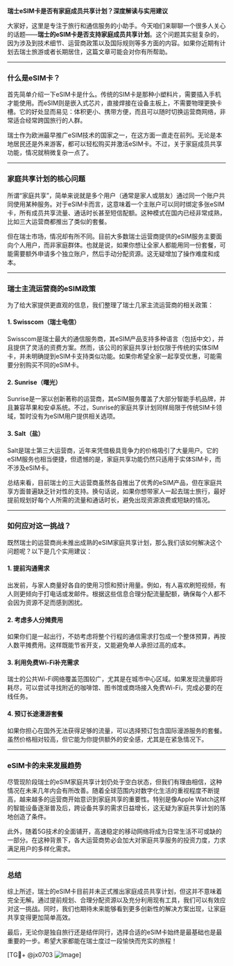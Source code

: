 **瑞士eSIM卡是否有家庭成员共享计划？深度解读与实用建议**

大家好，这里是专注于旅行和通信服务的小助手。今天咱们来聊聊一个很多人关心的话题——**瑞士的eSIM卡是否支持家庭成员共享计划**。这个问题其实挺复杂的，因为涉及到技术细节、运营商政策以及国际规则等多方面的内容。如果你近期有计划去瑞士旅游或者长期居住，这篇文章可能会对你有所帮助。

---

### 什么是eSIM卡？

首先简单介绍一下eSIM卡是什么。传统的SIM卡是那种小塑料片，需要插入手机才能使用。而eSIM则是嵌入式芯片，直接焊接在设备主板上，不需要物理更换卡槽。它的好处显而易见：体积更小、携带方便，而且可以随时切换运营商网络，非常适合经常跨国旅行的人群。

瑞士作为欧洲最早推广eSIM技术的国家之一，在这方面一直走在前列。无论是本地居民还是外来游客，都可以轻松购买并激活eSIM卡。不过，关于家庭成员共享功能，情况就稍微复杂一点了。

---

### 家庭共享计划的核心问题

所谓“家庭共享”，简单来说就是多个用户（通常是家人或朋友）通过同一个账户共同使用某种服务。对于eSIM卡而言，这意味着一个主账户可以同时绑定多张eSIM卡，所有成员共享流量、通话时长甚至短信配额。这种模式在国内已经非常成熟，比如三大运营商都推出了类似的套餐。

但在瑞士市场，情况却有所不同。目前大多数瑞士运营商提供的eSIM服务主要面向个人用户，而非家庭群体。也就是说，如果你想让全家人都能用同一份套餐，可能需要额外申请多个独立账户，然后手动分配资源。这无疑增加了操作难度和成本。

---

### 瑞士主流运营商的eSIM政策

为了给大家提供更直观的信息，我们整理了瑞士几家主流运营商的相关政策：

#### 1. Swisscom（瑞士电信）
Swisscom是瑞士最大的通信服务商，其eSIM产品支持多种语言（包括中文），并且提供了灵活的资费方案。然而，该公司的家庭共享计划仅限于传统的实体SIM卡，并未明确提到eSIM卡支持类似功能。如果你希望全家一起享受优惠，可能需要分别购买不同的eSIM卡。

#### 2. Sunrise（曙光）
Sunrise是一家以创新著称的运营商，其eSIM服务覆盖了大部分智能手机品牌，并且兼容苹果和安卓系统。不过，Sunrise的家庭共享计划同样局限于传统SIM卡领域，暂时没有为eSIM用户提供相关选项。

#### 3. Salt（盐）
Salt是瑞士第三大运营商，近年来凭借极具竞争力的价格吸引了大量用户。它的eSIM服务也相当便捷，但遗憾的是，家庭共享功能仍然只适用于实体SIM卡，而不涉及eSIM卡。

总结来看，目前瑞士的三大运营商虽然各自推出了优秀的eSIM产品，但在家庭共享方面普遍缺乏针对性的支持。换句话说，如果你想带家人一起去瑞士旅行，最好提前规划好每个人所需的流量和通话时长，避免出现资源浪费或短缺的情况。

---

### 如何应对这一挑战？

既然瑞士的运营商尚未推出成熟的eSIM家庭共享计划，那么我们该如何解决这个问题呢？以下是几个实用建议：

#### 1. 提前沟通需求
出发前，与家人商量好各自的使用习惯和预计用量。例如，有人喜欢刷短视频，有人则更倾向于打电话或发邮件。根据这些信息合理分配流量配额，确保每个人都不会因为资源不足而感到困扰。

#### 2. 考虑多人分摊费用
如果你们是一起出行，不妨考虑将整个行程的通信需求打包成一个整体预算，再按人数平摊费用。这样既能节省开支，又能避免单人承担过高的成本。

#### 3. 利用免费Wi-Fi补充需求
瑞士的公共Wi-Fi网络覆盖范围较广，尤其是在城市中心区域。如果发现流量即将耗尽，可以尝试寻找附近的咖啡馆、图书馆或商场接入免费Wi-Fi，完成必要的在线任务。

#### 4. 预订长途漫游套餐
如果你担心在国外无法获得足够的流量，可以选择预订包含国际漫游服务的套餐。虽然价格相对较高，但它能为你提供额外的安全感，尤其是在紧急情况下。

---

### eSIM卡的未来发展趋势

尽管现阶段瑞士的eSIM家庭共享计划仍处于空白状态，但我们有理由相信，这种情况在未来几年内会有所改善。随着全球范围内对数字化生活的重视程度不断提高，越来越多的运营商开始意识到家庭共享的重要性。特别是像Apple Watch这样的智能设备逐渐普及后，跨设备共享的需求日益增长，这无疑为家庭共享计划的落地创造了条件。

此外，随着5G技术的全面铺开，高速稳定的移动网络将成为日常生活不可或缺的一部分。在这种背景下，各大运营商势必会加大对家庭共享服务的投资力度，力求满足用户的多样化需求。

---

### 总结

综上所述，瑞士的eSIM卡目前并未正式推出家庭成员共享计划，但这并不意味着完全无解。通过提前规划、合理分配资源以及充分利用现有工具，我们可以有效应对这一挑战。同时，我们也期待未来能够看到更多创新性的解决方案出现，让家庭共享变得更加简单高效。

最后，无论你是独自旅行还是结伴同行，选择合适的eSIM卡始终是最基础也是最重要的一步。希望大家都能在瑞士度过一段愉快而充实的旅程！

[TG💪+ @jx0703 ![Image](https://github.com/user-attachments/assets/dbca1d08-cadb-493c-b0ec-ad6f7a83f270)]